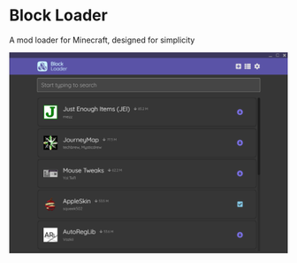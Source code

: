 # Block Loader

A mod loader for Minecraft, designed for simplicity

![BlockLoader Search](https://github.com/fredluetkemeier/BlockLoader/blob/master/docs/example-1.png)
